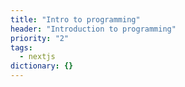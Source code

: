 ```yaml
---
title: "Intro to programming"
header: "Introduction to programming"
priority: "2"
tags:
  - nextjs
dictionary: {}
---
```

